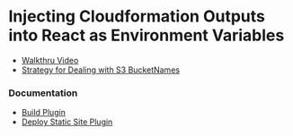 # Injecting Cloudformation Outputs into React as Environment Variables

-   [Walkthru Video](https://www.loom.com/share/9e6ef43281be497d974131f777e92db8)
-   [Strategy for Dealing with S3 BucketNames](https://www.loom.com/share/f3da6ecb674c4c3d837c37e4f97940c1)

### Documentation

-   [Build Plugin](https://www.npmjs.com/package/serverless-build-client)
-   [Deploy Static Site Plugin](https://github.com/fernando-mc/serverless-finch)
